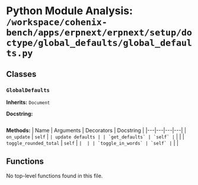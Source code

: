 # Python Module Analysis: `/workspace/cohenix-bench/apps/erpnext/erpnext/setup/doctype/global_defaults/global_defaults.py`

## Classes

### `GlobalDefaults`
**Inherits:** `Document`


**Docstring:**
```

```

**Methods:**
| Name | Arguments | Decorators | Docstring |
|---|---|---|---|
| `on_update` | `self` | `` | update defaults |
| `get_defaults` | `self` | `` |  |
| `toggle_rounded_total` | `self` | `` |  |
| `toggle_in_words` | `self` | `` |  |





## Functions

No top-level functions found in this file.
